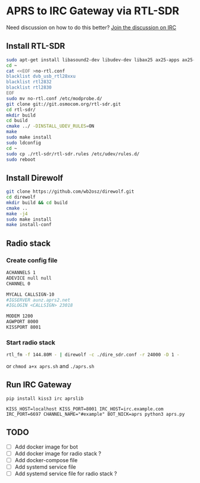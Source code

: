 # APRS to IRC Gateway via RTL-SDR

Need discussion on how to do this better? [Join the discussion on IRC](irc://irc.dead.guru/spau)

## Install RTL-SDR

```bash
sudo apt-get install libasound2-dev libudev-dev libax25 ax25-apps ax25-tools git-core git cmake libusb-1.0-0-dev build-essential
cd ~
cat <<EOF >no-rtl.conf
blacklist dvb_usb_rtl28xxu
blacklist rtl2832
blacklist rtl2830
EOF
sudo mv no-rtl.conf /etc/modprobe.d/
git clone git://git.osmocom.org/rtl-sdr.git
cd rtl-sdr/
mkdir build
cd build
cmake ../ -DINSTALL_UDEV_RULES=ON
make
sudo make install
sudo ldconfig
cd ~
sudo cp ./rtl-sdr/rtl-sdr.rules /etc/udev/rules.d/
sudo reboot
```

## Install Direwolf

```bash
git clone https://github.com/wb2osz/direwolf.git
cd direwolf
mkdir build && cd build
cmake ..
make -j4
sudo make install
make install-conf
```

## Radio stack

### Create config file

```bash
ACHANNELS 1
ADEVICE null null
CHANNEL 0

MYCALL CALLSIGN-10
#IGSERVER aunz.aprs2.net
#IGLOGIN <CALLSIGN> 23018

MODEM 1200
AGWPORT 8000
KISSPORT 8001

```

### Start radio stack

```bash
rtl_fm -f 144.80M - | direwolf -c ./dire_sdr.conf -r 24000 -D 1 -
```

or `chmod a+x aprs.sh` and `./aprs.sh`

## Run IRC Gateway

```shell
pip install kiss3 irc aprslib

KISS_HOST=localhost KISS_PORT=8001 IRC_HOST=irc.example.com IRC_PORT=6697 CHANNEL_NAME="#example" BOT_NICK=aprs python3 aprs.py
```

## TODO

- [ ] Add docker image for bot
- [ ] Add docker image for radio stack ?
- [ ] Add docker-compose file
- [ ] Add systemd service file
- [ ] Add systemd service file for radio stack ?